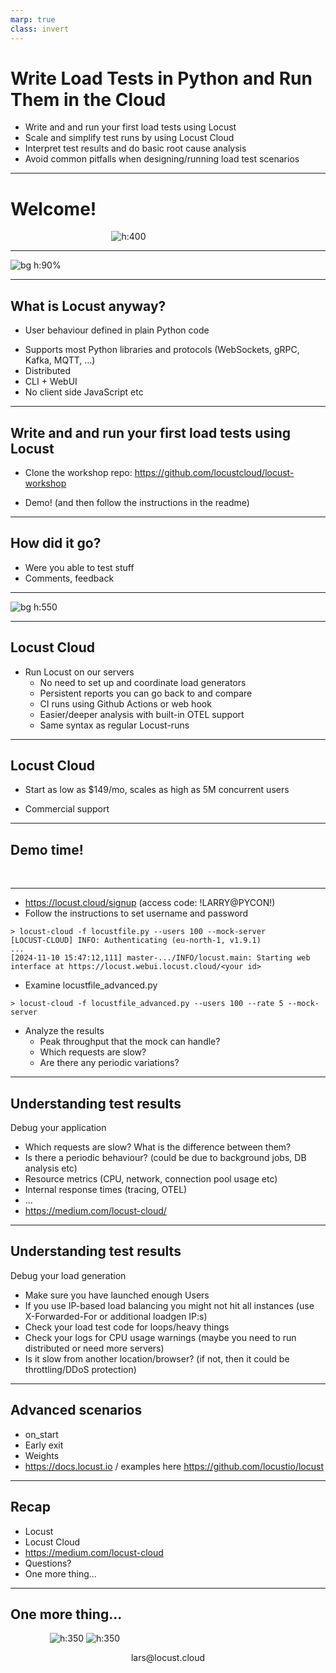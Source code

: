 ```yaml
---
marp: true
class: invert
---
```

<!--
animate: false
header: ''
-->
# Write Load Tests in Python and Run Them in the Cloud

- Write and and run your first load tests using Locust
- Scale and simplify test runs by using Locust Cloud
- Interpret test results and do basic root cause analysis
- Avoid common pitfalls when designing/running load test scenarios

---

# Welcome!

&nbsp;&nbsp;&nbsp;&nbsp;&nbsp;&nbsp;&nbsp;&nbsp;&nbsp;&nbsp;&nbsp;&nbsp;&nbsp;&nbsp;&nbsp;&nbsp;&nbsp;&nbsp;&nbsp;&nbsp;&nbsp;&nbsp;&nbsp;&nbsp;&nbsp;&nbsp;&nbsp;&nbsp;&nbsp;&nbsp;&nbsp;&nbsp;&nbsp;&nbsp;&nbsp;&nbsp;&nbsp;&nbsp;&nbsp;&nbsp;&nbsp;![h:400](locust_plush_stock.png)
<!-- 
I hope you're all having a good conference!

Me: Maintainer of Locust & founder of Locust Technologies.
My colleagues will be in the room 
-->

---
<!--
header: ''
-->
<!-- 
How many have run a load tests before
How many have used locust?
FOSS, MIT License
Downloaded 50M times, 25k stars on GitHub
-->
![bg h:90%](locust_github_page.png)

---
<!--
header: '![](logo_header.png)'
-->
## What is Locust anyway?
<!--
complex flows like loops or conditional behaviour. 

generate test data on the fly or do any processing that would normally happen on your clients

Tests can be version controlled & diffed. Easier to collaborate

Reusing code between test cases is as simple as importing a module.
-->

- User behaviour defined in plain Python code
* Supports most Python libraries and protocols (WebSockets, gRPC, Kafka, MQTT, ...)
* Distributed
* CLI + WebUI
* No client side JavaScript etc

---

## Write and and run your first load tests using Locust

- Clone the workshop repo: https://github.com/locustcloud/locust-workshop
* Demo! (and then follow the instructions in the readme)
&nbsp;
&nbsp;
&nbsp;

---

## How did it go?

- Were you able to test stuff
- Comments, feedback
&nbsp;
&nbsp;
&nbsp;
---
<!--
Maybe everyone doesnt love spending all day settin up load testing infrastructure or reporting solutions?
-->

![bg h:550](image.png)

---

## Locust Cloud

- Run Locust on our servers
  * No need to set up and coordinate load generators
  * Persistent reports you can go back to and compare
  * CI runs using Github Actions or web hook
  * Easier/deeper analysis with built-in OTEL support
  * Same syntax as regular Locust-runs

---

## Locust Cloud

- Start as low as $149/mo, scales as high as 5M concurrent users
* Commercial support
&nbsp;
&nbsp;
&nbsp;
&nbsp;
&nbsp;

---

## Demo time!

&nbsp;
&nbsp;
&nbsp;
&nbsp;
&nbsp;

---

- https://locust.cloud/signup (access code: !LARRY@PYCON!)
- Follow the instructions to set username and password

```
> locust-cloud -f locustfile.py --users 100 --mock-server
[LOCUST-CLOUD] INFO: Authenticating (eu-north-1, v1.9.1)
...
[2024-11-10 15:47:12,111] master-.../INFO/locust.main: Starting web interface at https://locust.webui.locust.cloud/<your id>
```

- Examine locustfile_advanced.py

```
> locust-cloud -f locustfile_advanced.py --users 100 --rate 5 --mock-server                                                 
```

- Analyze the results
  - Peak throughput that the mock can handle?
  - Which requests are slow?
  - Are there any periodic variations?

---

## Understanding test results

Debug your application

* Which requests are slow? What is the difference between them?
* Is there a periodic behaviour? (could be due to background jobs, DB analysis etc)
* Resource metrics (CPU, network, connection pool usage etc)
* Internal response times (tracing, OTEL)
* ...
* https://medium.com/locust-cloud/

---

## Understanding test results

Debug your load generation

* Make sure you have launched enough Users
* If you use IP-based load balancing you might not hit all instances (use X-Forwarded-For or additional loadgen IP:s)
* Check your load test code for loops/heavy things
* Check your logs for CPU usage warnings (maybe you need to run distributed or need more servers)
* Is it slow from another location/browser? (if not, then it could be throttling/DDoS protection)

---

## Advanced scenarios

* on_start
* Early exit
* Weights
* https://docs.locust.io / examples here https://github.com/locustio/locust

---
<!--
* User behaviour defined in plain Python code
* Supports most Python libraries and protocols (WebSockets, gRPC, Kafka, MQTT, ...)

* Distributed load generation out of the box
* Persistent reports
* Deeper analysis (built-in OTEL)
* Automation (using GitHub Actions or plain POST)
* Support
* You can get started cheap and grow as you need it. Free tier is coming
-->
## Recap

* Locust
* Locust Cloud
* https://medium.com/locust-cloud
* Questions?
* One more thing...

---
<!-- excellent rubber duck
free 1m trial
 -->
## One more thing...

&nbsp;&nbsp;&nbsp;&nbsp;&nbsp;&nbsp;&nbsp;&nbsp;&nbsp;&nbsp;&nbsp;&nbsp;&nbsp;&nbsp;&nbsp;&nbsp;![h:350](locust_plush_stock.png) ![h:350](locust_plush_on_screen.png)

<p style="text-align: center;">lars@locust.cloud</p>
